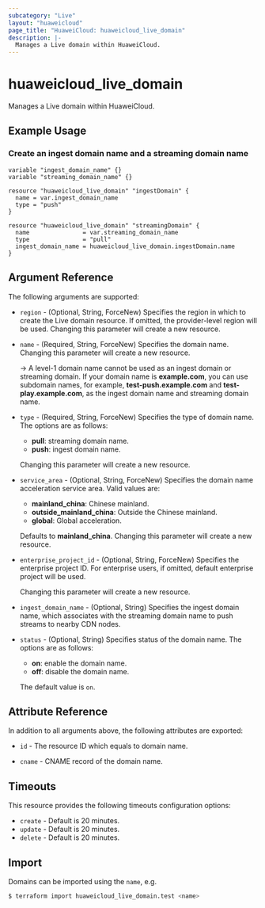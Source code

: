 ```yaml
---
subcategory: "Live"
layout: "huaweicloud"
page_title: "HuaweiCloud: huaweicloud_live_domain"
description: |-
  Manages a Live domain within HuaweiCloud.
---
```


# huaweicloud_live_domain

Manages a Live domain within HuaweiCloud.

## Example Usage

### Create an ingest domain name and a streaming domain name

```hcl
variable "ingest_domain_name" {}
variable "streaming_domain_name" {}

resource "huaweicloud_live_domain" "ingestDomain" {
  name = var.ingest_domain_name
  type = "push"
}

resource "huaweicloud_live_domain" "streamingDomain" {
  name               = var.streaming_domain_name
  type               = "pull"
  ingest_domain_name = huaweicloud_live_domain.ingestDomain.name
}
```

## Argument Reference

The following arguments are supported:

* `region` - (Optional, String, ForceNew) Specifies the region in which to create the Live domain resource. If omitted,
  the provider-level region will be used. Changing this parameter will create a new resource.

* `name` - (Required, String, ForceNew) Specifies the domain name. Changing this parameter will create a new resource.

  -> A level-1 domain name cannot be used as an ingest domain or streaming domain. If your domain name is **example.com**,
    you can use subdomain names, for example, **test-push.example.com** and **test-play.example.com**, as the ingest
    domain name and streaming domain name.

* `type` - (Required, String, ForceNew) Specifies the type of domain name. The options are as follows:
  + **pull**: streaming domain name.
  + **push**: ingest domain name.

  Changing this parameter will create a new resource.

* `service_area` - (Optional, String, ForceNew) Specifies the domain name acceleration service area. Valid values are:
  + **mainland_china**: Chinese mainland.
  + **outside_mainland_china**: Outside the Chinese mainland.
  + **global**: Global acceleration.

  Defaults to **mainland_china**. Changing this parameter will create a new resource.

* `enterprise_project_id` - (Optional, String, ForceNew) Specifies the enterprise project ID.
  For enterprise users, if omitted, default enterprise project will be used.

  Changing this parameter will create a new resource.

* `ingest_domain_name` - (Optional, String) Specifies the ingest domain name, which associates with the streaming
  domain name to push streams to nearby CDN nodes.

* `status` - (Optional, String) Specifies status of the domain name. The options are as follows:
  + **on**: enable the domain name.
  + **off**: disable the domain name.

  The default value is `on`.

## Attribute Reference

In addition to all arguments above, the following attributes are exported:

* `id` - The resource ID which equals to domain name.

* `cname` - CNAME record of the domain name.

## Timeouts

This resource provides the following timeouts configuration options:

* `create` - Default is 20 minutes.
* `update` - Default is 20 minutes.
* `delete` - Default is 20 minutes.

## Import

Domains can be imported using the `name`, e.g.

```bash
$ terraform import huaweicloud_live_domain.test <name>
```
